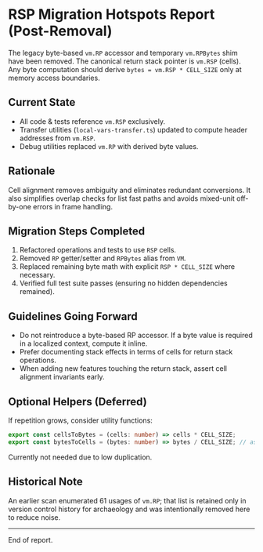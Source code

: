 # RSP Migration Hotspots Report (Post-Removal)

The legacy byte-based `vm.RP` accessor and temporary `vm.RPBytes` shim have been removed. The canonical return stack pointer is `vm.RSP` (cells). Any byte computation should derive `bytes = vm.RSP * CELL_SIZE` only at memory access boundaries.

## Current State
- All code & tests reference `vm.RSP` exclusively.
- Transfer utilities (`local-vars-transfer.ts`) updated to compute header addresses from `vm.RSP`.
- Debug utilities replaced `vm.RP` with derived byte values.

## Rationale
Cell alignment removes ambiguity and eliminates redundant conversions. It also simplifies overlap checks for list fast paths and avoids mixed-unit off-by-one errors in frame handling.

## Migration Steps Completed
1. Refactored operations and tests to use `RSP` cells.
2. Removed `RP` getter/setter and `RPBytes` alias from `VM`.
3. Replaced remaining byte math with explicit `RSP * CELL_SIZE` where necessary.
4. Verified full test suite passes (ensuring no hidden dependencies remained).

## Guidelines Going Forward
- Do not reintroduce a byte-based RP accessor. If a byte value is required in a localized context, compute it inline.
- Prefer documenting stack effects in terms of cells for return stack operations.
- When adding new features touching the return stack, assert cell alignment invariants early.

## Optional Helpers (Deferred)
If repetition grows, consider utility functions:
```ts
export const cellsToBytes = (cells: number) => cells * CELL_SIZE;
export const bytesToCells = (bytes: number) => bytes / CELL_SIZE; // assume validated alignment
```

Currently not needed due to low duplication.

## Historical Note
An earlier scan enumerated 61 usages of `vm.RP`; that list is retained only in version control history for archaeology and was intentionally removed here to reduce noise.

---

End of report.
